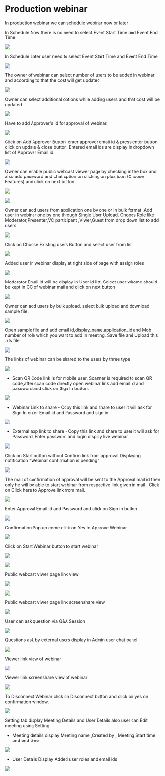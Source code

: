 # Production webinar

 In production webinar we can schedule webinar now or later

In Schedule Now there is no need to select Event Start Time and Event End Time

![](../.gitbook/assets/schedule_later.PNG)

In Schedule Later user need to select Event Start Time and Event End Time

![](../.gitbook/assets/image%20%2874%29.png)

The owner of webinar can select number of users to be added in webinar and according to that the cost will get updated

![](../.gitbook/assets/image%20%28238%29.png)

Owner can select additional options while adding users and that cost will be updated

![](../.gitbook/assets/image%20%28104%29.png)

Have to add Approver's id for approval of webinar. 

![](../.gitbook/assets/image%20%2891%29.png)

Click on Add Approver Button, enter approver email id & press enter button click on update & close button. Entered email ids are display in dropdown list of Approver Email id.

![](../.gitbook/assets/image%20%28244%29.png)

Owner can enable public webcast viewer page by checking in the box and also add password and chat option on clicking on plus icon \(Choose Features\) and click on next button.

![](../.gitbook/assets/image%20%2895%29.png)

![](../.gitbook/assets/image%20%28179%29.png)

Owner can add users from application one by one or in bulk format .Add user in webinar one by one through Single User Upload. Chooes Role like Moderator,Presenter,VC participant ,Viwer,Guest from drop down list to add users 

![](../.gitbook/assets/image%20%28224%29.png)

Click on Choose Existing users Button and select user from list 

![](../.gitbook/assets/image%20%28168%29.png)

Added user in webinar display at right side of page with assign roles

![](../.gitbook/assets/image%20%28105%29.png)

 Moderator Email id will be display in User id list. Select user whome should be kept in CC of webinar mail and click on next button

![](../.gitbook/assets/image%20%28243%29.png)

Owner can add users by bulk upload. select bulk upload and download sample file.

![](../.gitbook/assets/image%20%28156%29.png)

Open sample file and add email id,display\_name,application\_id and Mob number of role which you want to add in meeting. Save file and Upload this .xls file 

![](../.gitbook/assets/image%20%28254%29.png)

 The links of webinar can be shared to the users by three type

![](../.gitbook/assets/image%20%28291%29.png)

* Scan QR Code link is for mobile user. Scanner is required to scan QR code,after scan code directly open webinar link add email id and password and click on Sign In button.

![](../.gitbook/assets/image%20%28154%29.png)

* Webinar Link to share - Copy this link and share to user it will ask for Sign In enter Email id and Password and sign in.

![](../.gitbook/assets/image%20%28240%29.png)

* External app link to share - Copy this link and share to user it will ask for Password ,Enter password and login display live webinar

![](../.gitbook/assets/image%20%28149%29.png)

Click on Start button without Confirm link from approval Displaying notification "Webinar confirmation is pending"

![](../.gitbook/assets/image%20%2858%29.png)

The mail of confirmation of approval will be sent to the Approval mail id then only he will be able to start webinar from respective link given in mail . Click on Click here to Approve link from mail.

![](../.gitbook/assets/image%20%2899%29.png)

Enter Approval Email id and Password and click on Sign in button

![](../.gitbook/assets/image%20%286%29.png)

Confirmation Pop up come click on Yes to Approve Webinar

![](../.gitbook/assets/image%20%28201%29.png)

Click on Start Webinar button to start webinar

![](../.gitbook/assets/image%20%28284%29.png)

![](../.gitbook/assets/image%20%28192%29.png)

Public webcast viwer page link view

![](../.gitbook/assets/image%20%28124%29.png)

![](../.gitbook/assets/image%20%28189%29.png)

Public webcast viwer page link screenshare view

![](../.gitbook/assets/image%20%28175%29.png)

User can ask question via Q&A Session 

![](../.gitbook/assets/image%20%288%29.png)

Questions ask by external users display in Admin user chat panel

![](../.gitbook/assets/image%20%28207%29.png)

Viewer link view of webinar

![](../.gitbook/assets/image%20%2877%29.png)

Viewer link screenshare view of webinar

![](../.gitbook/assets/image%20%2831%29.png)

To Disconnect Webinar click on Disconnect button and click on yes on confirmation window.

![](../.gitbook/assets/image%20%28133%29.png)

Setting tab display Meeting Details and User Details also user can Edit meeting using Setting

* Meeting details display Meeting name ,Created by , Meeting Start time and end time

![](../.gitbook/assets/image%20%2824%29.png)

* User Details Display Added user roles and email ids 

![](../.gitbook/assets/image%20%2871%29.png)

